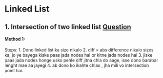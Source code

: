 # Linked List

## 1. Intersection of two linked list [Question](https://leetcode.com/problems/intersection-of-two-linked-lists/)

#### Method 1:

Steps:
    1. Dono linked list ka size nikalo
    2. diff = abs difference nikalo sizes ka, jo ye bayega kiske paas jada nodes hai or kitne jada nodes hai
    3. jiske paas jada nodes honge usko pehle diff jitna chla do aage, isse dono barabar lenght mae aa jayegi
    4. ab dono ko ikahte chlao , jha mili vo intersection point hai.
